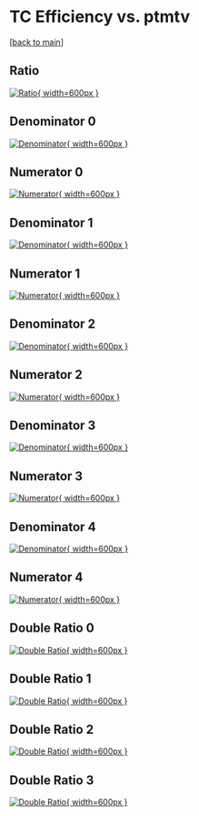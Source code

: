 # TC Efficiency vs. ptmtv

[[back to main](./)]



## Ratio

[![Ratio](../mtv/var/TC_base_211_0_eff_ptmtv.png){ width=600px }](../mtv/var/TC_base_211_0_eff_ptmtv.pdf)

## Denominator 0

[![Denominator](../mtv/den/TC_base_211_0_eff_ptmtv_den0.png){ width=600px }](../mtv/den/TC_base_211_0_eff_ptmtv_den0.pdf)

## Numerator 0

[![Numerator](../mtv/num/TC_base_211_0_eff_ptmtv_num0.png){ width=600px }](../mtv/num/TC_base_211_0_eff_ptmtv_num0.pdf)

## Denominator 1

[![Denominator](../mtv/den/TC_base_211_0_eff_ptmtv_den1.png){ width=600px }](../mtv/den/TC_base_211_0_eff_ptmtv_den1.pdf)

## Numerator 1

[![Numerator](../mtv/num/TC_base_211_0_eff_ptmtv_num1.png){ width=600px }](../mtv/num/TC_base_211_0_eff_ptmtv_num1.pdf)

## Denominator 2

[![Denominator](../mtv/den/TC_base_211_0_eff_ptmtv_den2.png){ width=600px }](../mtv/den/TC_base_211_0_eff_ptmtv_den2.pdf)

## Numerator 2

[![Numerator](../mtv/num/TC_base_211_0_eff_ptmtv_num2.png){ width=600px }](../mtv/num/TC_base_211_0_eff_ptmtv_num2.pdf)

## Denominator 3

[![Denominator](../mtv/den/TC_base_211_0_eff_ptmtv_den3.png){ width=600px }](../mtv/den/TC_base_211_0_eff_ptmtv_den3.pdf)

## Numerator 3

[![Numerator](../mtv/num/TC_base_211_0_eff_ptmtv_num3.png){ width=600px }](../mtv/num/TC_base_211_0_eff_ptmtv_num3.pdf)

## Denominator 4

[![Denominator](../mtv/den/TC_base_211_0_eff_ptmtv_den4.png){ width=600px }](../mtv/den/TC_base_211_0_eff_ptmtv_den4.pdf)

## Numerator 4

[![Numerator](../mtv/num/TC_base_211_0_eff_ptmtv_num4.png){ width=600px }](../mtv/num/TC_base_211_0_eff_ptmtv_num4.pdf)

## Double Ratio 0

[![Double Ratio](../mtv/ratio/TC_base_211_0_eff_ptmtv_ratio0.png){ width=600px }](../mtv/ratio/TC_base_211_0_eff_ptmtv_ratio0.pdf)

## Double Ratio 1

[![Double Ratio](../mtv/ratio/TC_base_211_0_eff_ptmtv_ratio1.png){ width=600px }](../mtv/ratio/TC_base_211_0_eff_ptmtv_ratio1.pdf)

## Double Ratio 2

[![Double Ratio](../mtv/ratio/TC_base_211_0_eff_ptmtv_ratio2.png){ width=600px }](../mtv/ratio/TC_base_211_0_eff_ptmtv_ratio2.pdf)

## Double Ratio 3

[![Double Ratio](../mtv/ratio/TC_base_211_0_eff_ptmtv_ratio3.png){ width=600px }](../mtv/ratio/TC_base_211_0_eff_ptmtv_ratio3.pdf)


